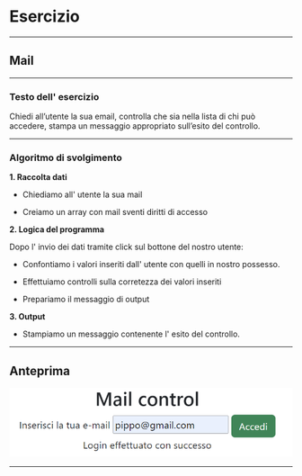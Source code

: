 # Esercizio 

---

## Mail

---

### Testo dell' esercizio

Chiedi all’utente la sua email,
controlla che sia nella lista di chi può accedere,
stampa un messaggio appropriato sull’esito del controllo.

---

### Algoritmo di svolgimento

**1. Raccolta dati**

- Chiediamo all' utente la sua mail

- Creiamo un array con mail sventi diritti di accesso

**2. Logica del programma**

Dopo l' invio dei dati tramite click sul bottone del nostro utente:

- Confontiamo i valori inseriti dall' utente con quelli in nostro possesso.

- Effettuiamo controlli sulla corretezza dei valori inseriti

- Prepariamo il messaggio di output

**3. Output**

- Stampiamo un messaggio contenente l' esito del controllo.

---

## Anteprima 

![anteprima](img/preview.png)

---

